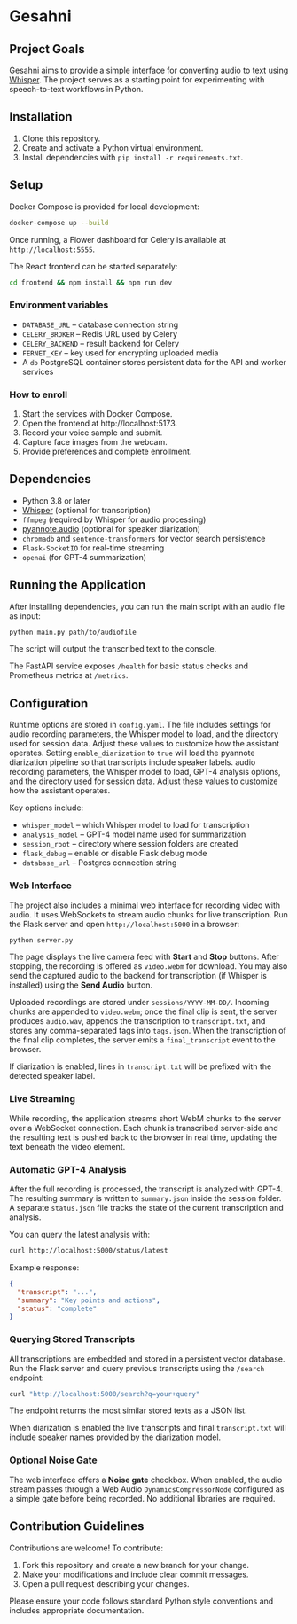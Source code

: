 # Gesahni

## Project Goals

Gesahni aims to provide a simple interface for converting audio to text using [Whisper](https://github.com/openai/whisper). The project serves as a starting point for experimenting with speech-to-text workflows in Python.

## Installation

1. Clone this repository.
2. Create and activate a Python virtual environment.
3. Install dependencies with `pip install -r requirements.txt`.

## Setup

Docker Compose is provided for local development:

```bash
docker-compose up --build
```

Once running, a Flower dashboard for Celery is available at
`http://localhost:5555`.

The React frontend can be started separately:

```bash
cd frontend && npm install && npm run dev
```

### Environment variables

- `DATABASE_URL` – database connection string
- `CELERY_BROKER` – Redis URL used by Celery
- `CELERY_BACKEND` – result backend for Celery
- `FERNET_KEY` – key used for encrypting uploaded media
- A `db` PostgreSQL container stores persistent data for the API and worker
  services

### How to enroll

1. Start the services with Docker Compose.
2. Open the frontend at http://localhost:5173.
3. Record your voice sample and submit.
4. Capture face images from the webcam.
5. Provide preferences and complete enrollment.

## Dependencies

- Python 3.8 or later
- [Whisper](https://github.com/openai/whisper) (optional for transcription)
- `ffmpeg` (required by Whisper for audio processing)
- [pyannote.audio](https://github.com/pyannote/pyannote-audio) (optional for speaker diarization)
- `chromadb` and `sentence-transformers` for vector search persistence
- `Flask-SocketIO` for real-time streaming
- `openai` (for GPT-4 summarization)

## Running the Application

After installing dependencies, you can run the main script with an audio file as input:

```bash
python main.py path/to/audiofile
```

The script will output the transcribed text to the console.

The FastAPI service exposes `/health` for basic status checks and
Prometheus metrics at `/metrics`.

## Configuration

Runtime options are stored in `config.yaml`. The file includes settings for
audio recording parameters, the Whisper model to load, and the directory used
for session data. Adjust these values to customize how the assistant operates.
Setting `enable_diarization` to `true` will load the pyannote diarization
pipeline so that transcripts include speaker labels.
audio recording parameters, the Whisper model to load, GPT-4 analysis options,
and the directory used for session data. Adjust these values to customize how
the assistant operates.

Key options include:

- `whisper_model` – which Whisper model to load for transcription
- `analysis_model` – GPT-4 model name used for summarization
- `session_root` – directory where session folders are created
- `flask_debug` – enable or disable Flask debug mode
- `database_url` – Postgres connection string

### Web Interface

The project also includes a minimal web interface for recording video with audio. It uses WebSockets to stream audio chunks for live transcription.
Run the Flask server and open `http://localhost:5000` in a browser:

```bash
python server.py
```

The page displays the live camera feed with **Start** and **Stop** buttons. After stopping, the recording is offered as `video.webm` for download. You may also send the captured audio to the backend for transcription (if Whisper is installed) using the **Send Audio** button.

Uploaded recordings are stored under `sessions/YYYY-MM-DD/`. Incoming chunks are appended to `video.webm`; once the final clip is sent, the server produces `audio.wav`, appends the transcription to `transcript.txt`, and stores any comma-separated tags into `tags.json`. When the transcription of the final clip completes, the server emits a `final_transcript` event to the browser.

If diarization is enabled, lines in `transcript.txt` will be prefixed with the detected speaker label.

### Live Streaming

While recording, the application streams short WebM chunks to the server over a WebSocket connection. Each chunk is transcribed server-side and the resulting text is pushed back to the browser in real time, updating the text beneath the video element.

### Automatic GPT-4 Analysis

After the full recording is processed, the transcript is analyzed with GPT-4. The
resulting summary is written to `summary.json` inside the session folder. A
separate `status.json` file tracks the state of the current transcription and
analysis.

You can query the latest analysis with:

```bash
curl http://localhost:5000/status/latest
```

Example response:

```json
{
  "transcript": "...", 
  "summary": "Key points and actions",
  "status": "complete"
}
```

### Querying Stored Transcripts

All transcriptions are embedded and stored in a persistent vector database. Run
the Flask server and query previous transcripts using the `/search` endpoint:

```bash
curl "http://localhost:5000/search?q=your+query"
```

The endpoint returns the most similar stored texts as a JSON list.

When diarization is enabled the live transcripts and final `transcript.txt` will include speaker names provided by the diarization model.

### Optional Noise Gate

The web interface offers a **Noise gate** checkbox. When enabled, the audio
stream passes through a Web Audio `DynamicsCompressorNode` configured as a
simple gate before being recorded. No additional libraries are required.

## Contribution Guidelines

Contributions are welcome! To contribute:

1. Fork this repository and create a new branch for your change.
2. Make your modifications and include clear commit messages.
3. Open a pull request describing your changes.

Please ensure your code follows standard Python style conventions and includes appropriate documentation.
